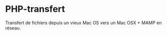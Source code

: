 PHP-transfert
=============

Transfert de fichiers depuis un vieux Mac OS vers un Mac OSX + MAMP en réseau.
